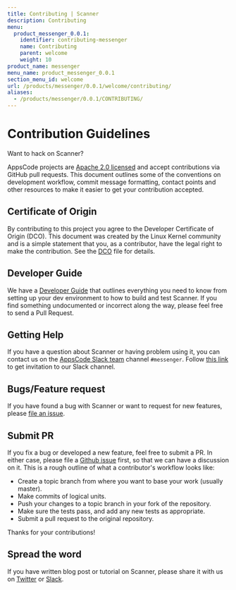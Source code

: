 ```yaml
---
title: Contributing | Scanner
description: Contributing
menu:
  product_messenger_0.0.1:
    identifier: contributing-messenger
    name: Contributing
    parent: welcome
    weight: 10
product_name: messenger
menu_name: product_messenger_0.0.1
section_menu_id: welcome
url: /products/messenger/0.0.1/welcome/contributing/
aliases:
  - /products/messenger/0.0.1/CONTRIBUTING/
---
```


# Contribution Guidelines
Want to hack on Scanner?

AppsCode projects are [Apache 2.0 licensed](https://github.com/kubevault/db-manager/blob/master/LICENSE) and accept contributions via
GitHub pull requests.  This document outlines some of the conventions on
development workflow, commit message formatting, contact points and other
resources to make it easier to get your contribution accepted.

## Certificate of Origin

By contributing to this project you agree to the Developer Certificate of
Origin (DCO). This document was created by the Linux Kernel community and is a
simple statement that you, as a contributor, have the legal right to make the
contribution. See the [DCO](https://github.com/kubevault/db-manager/blob/master/DCO) file for details.

## Developer Guide

We have a [Developer Guide](/docs/setup/developer-guide/overview.md) that outlines everything you need to know from setting up your
dev environment to how to build and test Scanner. If you find something undocumented or incorrect along the way,
please feel free to send a Pull Request.

## Getting Help

If you have a question about Scanner or having problem using it, you can contact us on the [AppsCode Slack team](https://appscode.slack.com/messages/CAER85GPK/details/) channel `#messenger`. Follow [this link](https://slack.appscode.com) to get invitation to our Slack channel.

## Bugs/Feature request

If you have found a bug with Scanner or want to request for new features, please [file an issue](https://github.com/kubevault/db-manager/issues/new).

## Submit PR

If you fix a bug or developed a new feature, feel free to submit a PR. In either case, please file a [Github issue](https://github.com/kubevault/db-manager/issues/new) first, so that we can have a discussion on it. This is a rough outline of what a contributor's workflow looks like:

- Create a topic branch from where you want to base your work (usually master).
- Make commits of logical units.
- Push your changes to a topic branch in your fork of the repository.
- Make sure the tests pass, and add any new tests as appropriate.
- Submit a pull request to the original repository.

Thanks for your contributions!

## Spread the word

If you have written blog post or tutorial on Scanner, please share it with us on [Twitter](https://twitter.com/AppsCodeHQ) or [Slack](https://slack.appscode.com).
